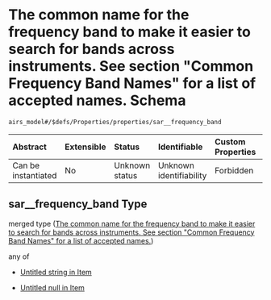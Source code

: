 # The common name for the frequency band to make it easier to search for bands across instruments. See section "Common Frequency Band Names" for a list of accepted names. Schema

```txt
airs_model#/$defs/Properties/properties/sar__frequency_band
```



| Abstract            | Extensible | Status         | Identifiable            | Custom Properties | Additional Properties | Access Restrictions | Defined In                                                      |
| :------------------ | :--------- | :------------- | :---------------------- | :---------------- | :-------------------- | :------------------ | :-------------------------------------------------------------- |
| Can be instantiated | No         | Unknown status | Unknown identifiability | Forbidden         | Allowed               | none                | [model.schema.json\*](model.schema.json "open original schema") |

## sar\_\_frequency\_band Type

merged type ([The common name for the frequency band to make it easier to search for bands across instruments. See section "Common Frequency Band Names" for a list of accepted names.](model-defs-properties-properties-the-common-name-for-the-frequency-band-to-make-it-easier-to-search-for-bands-across-instruments-see-section-common-frequency-band-names-for-a-list-of-accepted-names.md))

any of

* [Untitled string in Item](model-defs-properties-properties-the-common-name-for-the-frequency-band-to-make-it-easier-to-search-for-bands-across-instruments-see-section-common-frequency-band-names-for-a-list-of-accepted-names-anyof-0.md "check type definition")

* [Untitled null in Item](model-defs-properties-properties-the-common-name-for-the-frequency-band-to-make-it-easier-to-search-for-bands-across-instruments-see-section-common-frequency-band-names-for-a-list-of-accepted-names-anyof-1.md "check type definition")
